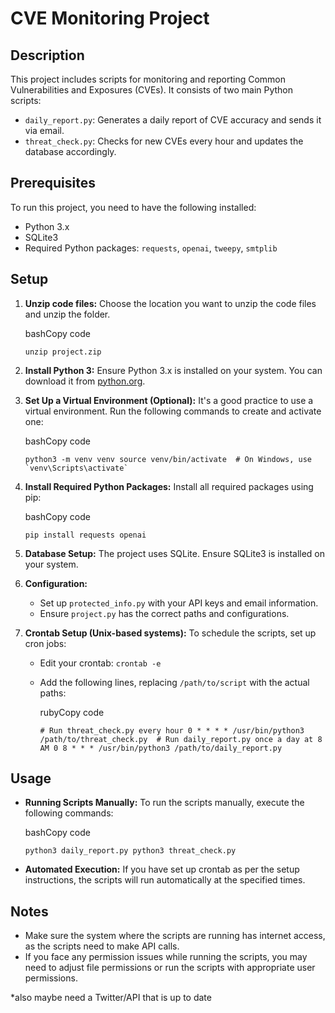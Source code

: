 CVE Monitoring Project
======================

Description
-----------

This project includes scripts for monitoring and reporting Common Vulnerabilities and Exposures (CVEs). It consists of two main Python scripts:

*   `daily_report.py`: Generates a daily report of CVE accuracy and sends it via email.
*   `threat_check.py`: Checks for new CVEs every hour and updates the database accordingly.

Prerequisites
-------------

To run this project, you need to have the following installed:

*   Python 3.x
*   SQLite3
*   Required Python packages: `requests`, `openai`, `tweepy`, `smtplib`

Setup
-----

1.  **Unzip code files:** Choose the location you want to unzip the code files and unzip the folder.
    
    bashCopy code
    
    `unzip project.zip`
    
2.  **Install Python 3:** Ensure Python 3.x is installed on your system. You can download it from [python.org](https://www.python.org/downloads/).
    
3.  **Set Up a Virtual Environment (Optional):** It's a good practice to use a virtual environment. Run the following commands to create and activate one:
    
    bashCopy code
    
    `` python3 -m venv venv source venv/bin/activate  # On Windows, use `venv\Scripts\activate` ``
    
4.  **Install Required Python Packages:** Install all required packages using pip:
    
    bashCopy code
    
    `pip install requests openai`
    
5.  **Database Setup:** The project uses SQLite. Ensure SQLite3 is installed on your system.
    
6.  **Configuration:**
    
    *   Set up `protected_info.py` with your API keys and email information.
    *   Ensure `project.py` has the correct paths and configurations.
    
7.  **Crontab Setup (Unix-based systems):** To schedule the scripts, set up cron jobs:
    
    *   Edit your crontab: `crontab -e`
    *   Add the following lines, replacing `/path/to/script` with the actual paths:
        
        rubyCopy code
        
        `# Run threat_check.py every hour 0 * * * * /usr/bin/python3 /path/to/threat_check.py  # Run daily_report.py once a day at 8 AM 0 8 * * * /usr/bin/python3 /path/to/daily_report.py`
        

Usage
-----

*   **Running Scripts Manually:** To run the scripts manually, execute the following commands:
    
    bashCopy code
    
    `python3 daily_report.py python3 threat_check.py`
    
*   **Automated Execution:** If you have set up crontab as per the setup instructions, the scripts will run automatically at the specified times.
    

Notes
-----

*   Make sure the system where the scripts are running has internet access, as the scripts need to make API calls.
*   If you face any permission issues while running the scripts, you may need to adjust file permissions or run the scripts with appropriate user permissions.


*also maybe need a Twitter/API that is up to date